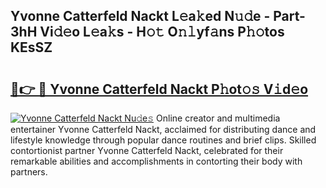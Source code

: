 ## Yvonne Catterfeld Nackt L𝚎a𝚔ed N𝚞𝚍e - Part-3hH Vi𝚍𝚎o L𝚎a𝚔s - H𝚘𝚝 O𝚗𝚕yf𝚊ns P𝚑𝚘tos KEsSZ

# <h2><a href="http://kf0kl0d.oniu.top/?m=Yvonne+Catterfeld+Nackt">🔗👉 🔴 Yvonne Catterfeld Nackt P𝚑ot𝚘𝚜 V𝚒d𝚎o</a></h2>

[![Yvonne Catterfeld Nackt Nu𝚍e𝚜](https://i.imgur.com/0qMVB7G.gif)](http://kf0kl0d.oniu.top/?m=Yvonne+Catterfeld+Nackt)
Online creator and multimedia entertainer Yvonne Catterfeld Nackt, acclaimed for distributing dance and lifestyle knowledge through popular dance routines and brief clips. Skilled contortionist partner Yvonne Catterfeld Nackt, celebrated for their remarkable abilities and accomplishments in contorting their body with partners.  
